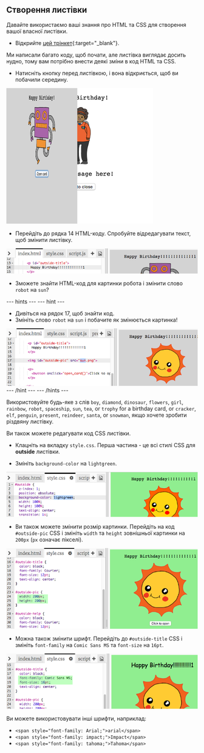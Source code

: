 ## Створення листівки

Давайте використаємо ваші знання про HTML та CSS для створення вашої власної листівки.

+ Відкрийте [цей трінкет](http://jumpto.cc/web-card){:target="_blank"}.

Ми написали багато коду, щоб почати, але листівка виглядає досить нудно, тому вам потрібно внести деякі зміни в код HTML та CSS.

+ Натисніть кнопку перед листівкою, і вона відкриється, щоб ви побачили середину.

![знімок екрану](images/birthday-click.png)

+ Перейдіть до рядка 14 HTML-коду. Спробуйте відредагувати текст, щоб змінити листівку.

![скріншот](images/birthday-card-html.png)

+ Зможете знайти HTML-код для картинки робота і змінити слово `robot` на `sun`?

\--- hints \--- \--- hint \---

+ Дивіться на рядок 17, щоб знайти код.
+ Змініть слово `robot` на `sun` і побачите як змінюється картинка!

![скріншот](images/birthday-card-sun.png) \--- /hint \--- \--- /hints \---

Використовуйте будь-яке з слів `boy`, `diamond`, `dinosaur`, `flowers`, `girl`, `rainbow`, `robot`, `spaceship`, `sun`, `tea`, or `trophy` for a birthday card, or `cracker`, `elf`, `penguin`, `present`, `reindeer`, `santa`, or `snowman`, якщо хочете зробити різдвяну листівку.

Ви також можете редагувати код CSS листівки.

+ Клацніть на вкладку `style.css`. Перша частина - це всі стилі CSS для **outside** листівки.

+ Змініть `background-color` на `lightgreen`.

![скріншот](images/birthday-card-outside.png)

+ Ви також можете змінити розмір картинки. Перейдіть на код `#outside-pic` CSS і змініть `width` та `height` зовнішньої картинки на `200px` (`px` означає пікселі).

![знімок екрану](images/birthday-card-size.png)

+ Можна також змінити шрифт. Перейдіть до `#outside-title` CSS і змініть `font-family` на `Comic Sans MS` та `font-size` на `16pt`.

![скріншот](images/birthday-card-font.png)

Ви можете використовувати інші шрифти, наприклад:

+ `<span style="font-family: Arial;">arial</span>`
+ `<span style="font-family: impact;">Impact</span>`
+ `<span style="font-family: tahoma;">Tahoma</span>`